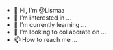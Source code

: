 - 👋 Hi, I’m @Lismaa
- 👀 I’m interested in ...
- 🌱 I’m currently learning ...
- 💞️ I’m looking to collaborate on ...
- 📫 How to reach me ...

<!---
Lismaa/Lismaa is a ✨ special ✨ repository because its `README.md` (this file) appears on your GitHub profile.
You can click the Preview link to take a look at your changes.
--->

